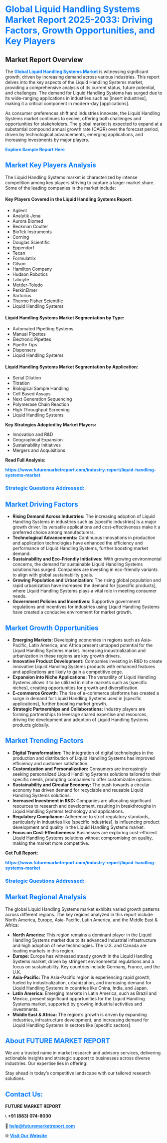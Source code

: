 <h1 style="color: #007BFF;">Global Liquid Handling Systems Market Report 2025-2033: Driving Factors, Growth Opportunities, and Key Players</h1>

<section id="overview">
<h2>Market Report Overview</h2>
<p>The <a href="https://www.futuremarketreport.com/industry-report/liquid-handling-systems-market" style="color: #007BFF; text-decoration: none;"><strong>Global Liquid Handling Systems Market</strong></a> is witnessing significant growth, driven by increasing demand across various industries. This report delves into the key aspects of the Liquid Handling Systems market, providing a comprehensive analysis of its current status, future potential, and challenges. The demand for Liquid Handling Systems has surged due to its wide-ranging applications in industries such as [insert industries], making it a critical component in modern-day [applications].</p>
<p>As consumer preferences shift and industries innovate, the Liquid Handling Systems market continues to evolve, offering both challenges and opportunities for stakeholders. The global market is expected to expand at a substantial compound annual growth rate (CAGR) over the forecast period, driven by technological advancements, emerging applications, and increasing investments by major players.</p>
</section>

<section id="overview">
<p><a href="https://www.futuremarketreport.com/request-sample/reportId=109777" style="color: #007BFF; text-decoration: none;"><strong>Explore Sample Report Here</strong></a></p>
</section>

<section id="key-players">
<h2 style="color: #007BFF;">Market Key Players Analysis</h2>
<p>The Liquid Handling Systems market is characterized by intense competition among key players striving to capture a larger market share. Some of the leading companies in the market include:</p>
<h4>Key Players Covered in the Liquid Handling Systems Report:</h4>
<ul><li>Agilent</li><li>Analytik Jena</li><li>Aurora Biomed</li><li>Beckman Coulter</li><li>BioTek Instruments</li><li>Corning</li><li>Douglas Scientific</li><li>Eppendorf</li><li>Tecan</li><li>Formulatrix</li><li>Gilson</li><li>Hamilton Company</li><li>Hudson Robotics</li><li>Labcyte</li><li>Mettler-Toledo</li><li>PerkinElmer</li><li>Sartorius</li><li>Thermo Fisher Scientific</li><li>Liquid Handling Systems</li></ul>
<h4>Liquid Handling Systems Market Segmentation by Type:</h4>
<ul><li>Automated Pipetting Systems</li><li>Manual Pipettes</li><li>Electronic Pipettes</li><li>Pipette Tips</li><li>Dispensers</li><li>Liquid Handling Systems</li></ul>

<h4>Liquid Handling Systems Market Segmentation by Application:</h4>
<ul><li>Serial Dilution</li><li>Titration</li><li>Biological Sample Handling</li><li>Cell Based Assays</li><li>Next Generation Sequencing</li><li>Polymerase Chain Reaction</li><li>High Throughput Screening</li><li>Liquid Handling Systems</li></ul>
<p><strong>Key Strategies Adopted by Market Players:</strong></p>
<ul>
<li>Innovation and R&D</li>
<li>Geographical Expansion</li>
<li>Sustainability Initiatives</li>
<li>Mergers and Acquisitions</li>
</ul>
</section>

<section>
<p><strong>Read Full Analysis: </strong></p><a href="https://www.futuremarketreport.com/industry-report/liquid-handling-systems-market" style="color: #007BFF; text-decoration: none;"><strong>https://www.futuremarketreport.com/industry-report/liquid-handling-systems-market</strong></a>
<h3 style="color: #007BFF;">Strategic Questions Addressed:</h3>
</section>

<section id="driving-factors">
<h2 style="color: #007BFF;">Market Driving Factors</h2>
<ul>
<li><strong>Rising Demand Across Industries:</strong> The increasing adoption of Liquid Handling Systems in industries such as [specific industries] is a major growth driver. Its versatile applications and cost-effectiveness make it a preferred choice among manufacturers.</li>
<li><strong>Technological Advancements:</strong> Continuous innovations in production and application technologies have enhanced the efficiency and performance of Liquid Handling Systems, further boosting market demand.</li>
<li><strong>Sustainability and Eco-Friendly Initiatives:</strong> With growing environmental concerns, the demand for sustainable Liquid Handling Systems solutions has surged. Companies are investing in eco-friendly variants to align with global sustainability goals.</li>
<li><strong>Growing Population and Urbanization:</strong> The rising global population and rapid urbanization have increased the demand for [specific products], where Liquid Handling Systems plays a vital role in meeting consumer needs.</li>
<li><strong>Government Policies and Incentives:</strong> Supportive government regulations and incentives for industries using Liquid Handling Systems have created a conducive environment for market growth.</li>
</ul>
</section>

<section id="growth-opportunities">
<h2 style="color: #007BFF;">Market Growth Opportunities</h2>
<ul>
<li><strong>Emerging Markets:</strong> Developing economies in regions such as Asia-Pacific, Latin America, and Africa present untapped potential for the Liquid Handling Systems market. Increasing industrialization and urbanization in these regions are key growth drivers.</li>
<li><strong>Innovative Product Development:</strong> Companies investing in R&D to create innovative Liquid Handling Systems products with enhanced features and applications are likely to gain a competitive edge.</li>
<li><strong>Expansion into Niche Applications:</strong> The versatility of Liquid Handling Systems allows it to be utilized in niche markets such as [specific niches], creating opportunities for growth and diversification.</li>
<li><strong>E-commerce Growth:</strong> The rise of e-commerce platforms has created a surge in demand for Liquid Handling Systems used in [specific applications], further boosting market growth.</li>
<li><strong>Strategic Partnerships and Collaborations:</strong> Industry players are forming partnerships to leverage shared expertise and resources, driving the development and adoption of Liquid Handling Systems products globally.</li>
</ul>
</section>

<section id="trending-factors">
<h2 style="color: #007BFF;">Market Trending Factors</h2>
<ul>
<li><strong>Digital Transformation:</strong> The integration of digital technologies in the production and distribution of Liquid Handling Systems has improved efficiency and customer satisfaction.</li>
<li><strong>Customization and Personalization:</strong> Consumers are increasingly seeking personalized Liquid Handling Systems solutions tailored to their specific needs, prompting companies to offer customizable options.</li>
<li><strong>Sustainability and Circular Economy:</strong> The push towards a circular economy has driven demand for recyclable and reusable Liquid Handling Systems solutions.</li>
<li><strong>Increased Investment in R&D:</strong> Companies are allocating significant resources to research and development, resulting in breakthroughs in Liquid Handling Systems technology and applications.</li>
<li><strong>Regulatory Compliance:</strong> Adherence to strict regulatory standards, particularly in industries like [specific industries], is influencing product development and quality in the Liquid Handling Systems market.</li>
<li><strong>Focus on Cost-Effectiveness:</strong> Businesses are exploring cost-efficient Liquid Handling Systems solutions without compromising on quality, making the market more competitive.</li>
</ul>
</section>

<section>
<p><strong>Get Full Report: </strong></p><a href="https://www.futuremarketreport.com/industry-report/liquid-handling-systems-market" style="color: #007BFF; text-decoration: none;"><strong>https://www.futuremarketreport.com/industry-report/liquid-handling-systems-market</strong></a>
<h3 style="color: #007BFF;">Strategic Questions Addressed:</h3>
</section>


<section id="regional-analysis">
<h2 style="color: #007BFF;">Market Regional Analysis</h2>
<p>The global Liquid Handling Systems market exhibits varied growth patterns across different regions. The key regions analyzed in this report include North America, Europe, Asia-Pacific, Latin America, and the Middle East & Africa:</p>
<ul>
<li><strong>North America:</strong> This region remains a dominant player in the Liquid Handling Systems market due to its advanced industrial infrastructure and high adoption of new technologies. The U.S. and Canada are leading markets in this region.</li>
<li><strong>Europe:</strong> Europe has witnessed steady growth in the Liquid Handling Systems market, driven by stringent environmental regulations and a focus on sustainability. Key countries include Germany, France, and the U.K.</li>
<li><strong>Asia-Pacific:</strong> The Asia-Pacific region is experiencing rapid growth, fueled by industrialization, urbanization, and increasing demand for Liquid Handling Systems in countries like China, India, and Japan.</li>
<li><strong>Latin America:</strong> Emerging markets in Latin America, such as Brazil and Mexico, present significant opportunities for the Liquid Handling Systems market, supported by growing industrial activities and investments.</li>
<li><strong>Middle East & Africa:</strong> The region’s growth is driven by expanding industries, infrastructure development, and increasing demand for Liquid Handling Systems in sectors like [specific sectors].</li>
</ul>
</section>

<footer>
<h2 style="color: #007BFF;">About FUTURE MARKET REPORT</h2>
<p>We are a trusted name in market research and advisory services, delivering actionable insights and strategic support to businesses across diverse industries. Our expertise lies in offering:</p>

<p>Stay ahead in today’s competitive landscape with our tailored research solutions.</p>

<h2 style="color: #007BFF;">Contact Us:</h2>
<p><strong>FUTURE MARKET REPORT</strong></p>
<p>📞 <strong>+91 (883) 074-8030</strong></p>
<p>📧 <strong><a href="mailto:help@futuremarketreport.com" style="color: #007BFF;">help@futuremarketreport.com</a></strong></p>
<p>🌐 <strong><a href="https://www.futuremarketreport.com/" style="color: #007BFF;">Visit Our Website</a></strong></p>
</footer>